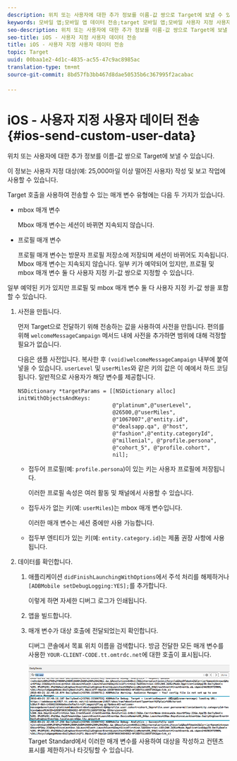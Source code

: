 ```yaml
---
description: 위치 또는 사용자에 대한 추가 정보를 이름-값 쌍으로 Target에 보낼 수 있습니다.
keywords: 모바일 앱;모바일 앱 데이터 전송;target 모바일 앱;모바일 사용자 지정 사용자 데이터;모바일 앱 사용자 지정 데이터
seo-description: 위치 또는 사용자에 대한 추가 정보를 이름-값 쌍으로 Target에 보낼 수 있습니다.
seo-title: iOS - 사용자 지정 사용자 데이터 전송
title: iOS - 사용자 지정 사용자 데이터 전송
topic: Target
uuid: 00baa1e2-4d1c-4835-ac55-47c9ac8985ac
translation-type: tm+mt
source-git-commit: 8bd57fb3bb467d8dae50535b6c367995f2acabac

---
```



# iOS - 사용자 지정 사용자 데이터 전송{#ios-send-custom-user-data}

위치 또는 사용자에 대한 추가 정보를 이름-값 쌍으로 Target에 보낼 수 있습니다.

이 정보는 사용자 지정 대상(예: 25,000마일 이상 떨어진 사용자) 작성 및 보고 작업에 사용할 수 있습니다.

Target 호출을 사용하여 전송할 수 있는 매개 변수 유형에는 다음 두 가지가 있습니다.

* mbox 매개 변수

   Mbox 매개 변수는 세션이 바뀌면 지속되지 않습니다.
* 프로필 매개 변수

   프로필 매개 변수는 방문자 프로필 저장소에 저장되며 세션이 바뀌어도 지속됩니다. Mbox 매개 변수는 지속되지 않습니다. 일부 키가 예약되어 있지만, 프로필 및 mbox 매개 변수 둘 다 사용자 지정 키-값 쌍으로 지정할 수 있습니다.

일부 예약된 키가 있지만 프로필 및 mbox 매개 변수 둘 다 사용자 지정 키-값 쌍을 포함할 수 있습니다.

1. 사전을 만듭니다.

   먼저 Target으로 전달하기 위해 전송하는 값을 사용하여 사전을 만듭니다. 편의를 위해 `welcomeMessageCampaign` 메서드 내에 사전을 추가하면 범위에 대해 걱정할 필요가 없습니다.

   다음은 샘플 사전입니다. 복사한 후 `(void)welcomeMessageCampaign` 내부에 붙여넣을 수 있습니다. `userLevel` 및 `userMiles`와 같은 키의 값은 이 예에서 하드 코딩됩니다. 일반적으로 사용자가 해당 변수를 제공합니다.

   ```
   NSDictionary *targetParams = [[NSDictionary alloc] initWithObjectsAndKeys: 
                                 @"platinum",@"userLevel", 
                                 @26500,@"userMiles", 
                                 @"1067007",@"entity.id", 
                                 @"dealsapp.qa", @"host", 
                                 @"fashion",@"entity.categoryId", 
                                 @"millenial", @"profile.persona", 
                                 @"cohort_5", @"profile.cohort", 
                                 nil];
   ```

   * 접두어 프로필(예: `profile.persona`)이 있는 키는 사용자 프로필에 저장됩니다.

      이러한 프로필 속성은 여러 활동 및 채널에서 사용할 수 있습니다.

   * 접두사가 없는 키(예: `userMiles`)는 mbox 매개 변수입니다.

      이러한 매개 변수는 세션 중에만 사용 가능합니다.

   * 접두부 엔티티가 있는 키(예: `entity.category.id`)는 제품 권장 사항에 사용됩니다.

1. 데이터를 확인합니다.
   1. 애플리케이션 `didFinishLaunchingWithOptions`에서 주석 처리를 해제하거나 `[ADBMobile setDebugLogging:YES];`를 추가합니다.

      이렇게 하면 자세한 디버그 로그가 인쇄됩니다.
   1. 앱을 빌드합니다.
   1. 매개 변수가 대상 호출에 전달되었는지 확인합니다.

      디버그 콘솔에서 목표 위치 이름을 검색합니다. 방금 전달한 모든 매개 변수를 사용한 `YOUR-CLIENT-CODE.tt.omtrdc.net`에 대한 호출이 표시됩니다.

      ![](assets/mobile-debug.png)
   Target Standard에서 이러한 매개 변수를 사용하여 대상을 작성하고 컨텐츠 표시를 제한하거나 타깃팅할 수 있습니다.
